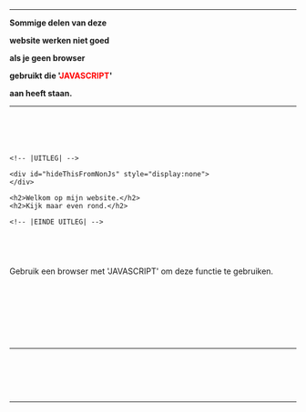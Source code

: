 <!doctype html>
<html>
<!-- 

  Zoek met [CTR + F] voor deze woorden:
  |UITLEG|
  |HTML PAGE|
  |JAVASCRIPT

-->

<head>
<style>
body {
  margin: 0;
  font-family: Arial, Helvetica, sans-serif;
}

.top-container {
  background-color: #f1f1f1;
  padding: 3vw;
  text-align: center;
}

.jswarning{

    height: 100%;
    width: 100%;
    background: #ffffff;
    color: #000000;
    text-align: center;
    margin: auto;
}

.header {
  padding-top: 1vh;
  padding-bottom: 1vh;
  padding-left: 2vw;
  max-width: 90vw;
  text-align: center;
  margin: 0 auto;
  background: rgb(6, 106, 255);
  color: #f1f1f1;
  border: 3px solid rgb(0, 102, 255);
  border-radius: 1vmax;

  -webkit-box-shadow: 0px 0px 20px 0px rgba(138,138,138,0.86);
  -moz-box-shadow: 0px 0px 20px 0px rgba(138,138,138,0.86);
  box-shadow: 0px 0px 20px 0px rgba(138,138,138,0.86);
}

.marge {
  border-radius: 1vmax;
  padding-top: 1vh;
  padding-bottom: 1vh;
  padding-left: 2vw;
  max-width: 90vw;
  text-align: center;
  margin: 0 auto;
  margin-top: 1vh;
  border: 3px solid rgba(24, 207, 0, 0);
  background: rgba(30, 255, 0, 0);
  color: #ffffff00;
}

.exple {
  background: #ffffff;
  color: #050505;
  border: 3px solid #c2c2c2;
  border-radius: 0.25vmax;
  margin: 5px;
  padding-left: 5vw;

  -webkit-box-shadow: 0px 0px 23px -6px rgba(138,138,138,0.86);
  -moz-box-shadow: 0px 0px 23px -6px rgba(138,138,138,0.86);
  box-shadow: 0px 0px 23px -6px rgba(138,138,138,0.86);
}

.dt {
  background: #ffffff00;
  color: #ffffff00;
  cursor: default;

  -webkit-box-shadow: 0px 0px 23px -6px rgba(138,138,138,0.86);
  -moz-box-shadow: 0px 0px 23px -6px rgba(138,138,138,0.86);
  box-shadow: 0px 0px 23px -6px rgba(138,138,138,0.86);
}

.content {
  padding: 16px;
}

.sticky {
  left: 50%;
  transform: translateX(-50%);
  position: fixed;
  top: 0;
  width: 100%;
  margin-top: 1vh;
}

.pointer {
  cursor: pointer;
}

.sticky + .content {
  padding-top: 102px;
}

.ProgramElement {
  width: 100%;
  margin: 0 auto;
}


/* Scrollbar */

::-webkit-scrollbar {
    width: 0.5vw;
}
/* Track */
::-webkit-scrollbar-track {
  background: #d6d6d6; 
}
/* Handle */
::-webkit-scrollbar-thumb {
  background: #888; 
}
/* Handle on hover */
::-webkit-scrollbar-thumb:hover {
  background: #555; 
}

</style>

<!--
<noscript>
  <div class="jswarning" id="jswarning">
    <hr>
    <b><p>Zorg dat je een browser</p>
    <p>hebt die '<font color="red">JAVASCRIPT</font>'</p>
    <p>aan heeft staan.</p></b>
    <hr>
  </div>
</noscript>
-->

<script src="http://ajax.googleapis.com/ajax/libs/jquery/1.9.1/jquery.min.js"></script>
<meta charset="UTF-8">
<meta name="viewport" content="width=device-width, initial-scale=1">

</head>
<body>

  
  <div class="marge" id="fcontentdiv" hidden="">
    <noscript><h2>Zorg dat je 'JAVASCRIPT' aan hebt staan voor deze functie.</h2></noscript>
    <h2 id="fcontent"></h2>
    <script>document.getElementById("fcontent").innerHTML = "‌‌&zwnj;";</script>
  </div>


  <noscript>
  <div class="jswarning">
    <h2>‌‌&zwnj;</h2>
    <hr>
    <b>
    <p>Sommige delen van deze</p>
    <p>website werken niet goed</p>
    <p>als je geen browser</p>
    <p>gebruikt die '<font color="red">JAVASCRIPT</font>'</p>
    <p>aan heeft staan.</p></b>
    <hr>
    <h2>‌‌&zwnj;</h2>
  </div>
  </noscript>

  <h2></h2>
  <div class="exple">

    <!-- |UITLEG| -->

    <div id="hideThisFromNonJs" style="display:none">
    </div>

    <h2>Welkom op mijn website.</h2>
    <h2>Kijk maar even rond.</h2>
  
    <!-- |EINDE UITLEG| -->

  </div>
  <h2></h2>

  


  <div class="marge" id="marge">
    <h2>‌‌&zwnj;</h2>
  </div>
  

  <div class="header pointer" id="myHeader" hidden="" onmouseover="calcPointer(this)">
    <h2>Scroll naar beneden</h2>
  </div>


  <p id="scroll">Gebruik een browser met 'JAVASCRIPT' om deze functie te gebruiken.</p>
  <!-- Debugging
  
  <p id="IsSticky">Gebruik een browser met 'JAVASCRIPT' om deze functie te gebruiken.</p>
  -->

  

<script>
  //Javascript Code

  //*

document.getElementById('hideThisFromNonJs').style.display='block';

//Scroll stop code
var header = document.getElementById("myHeader");
var ssm = document.getElementById("marge");
var stopScrollinng;
header.classList.add("sticky");

if(ssm && header) {
window.onscroll = function() {OnScroll()};

$("#myHeader").prop('hidden',false);
$("#fcontentdiv").prop('hidden',false);
$("#marge").prop('hidden',false);

stopScrollinng = getPositionElements(ssm).y - getPositionElements(header).top

function getPositionElements(element) { 
  var element = element.getBoundingClientRect(); 
//  return {x: element.x + window.pageXOffset, y: element.y + window.pageYOffset}
  return {x: element.x, y: element.y, height: element.height, width: element.width, top: element.top};
} 

document.getElementById("scroll").innerHTML = "Scroll: " + window.pageYOffset;
//  document.getElementById("IsSticky").innerHTML = "IsSticky: " + header.classList.contains("sticky");
  
function calcPointer(c) {
  if(Math.floor(window.pageYOffset) == Math.floor(stopScrollinng)) {
    c.classList.remove("pointer");
  } else {
    c.classList.add("pointer");
  }
}

function OnScroll() {
  if (!(document.getElementById("scroll").innerHTML == "Scroll: " + window.pageYOffset)) {document.getElementById("scroll").innerHTML = "Scroll: " + window.pageYOffset;}
//    if (!(document.getElementById("IsSticky").innerHTML == "IsSticky: " + header.classList.contains("sticky"))) {document.getElementById("IsSticky").innerHTML = "IsSticky: " + header.classList.contains("sticky");}
  calcPointer(header);
  //stopScrollinng = getPositionElements(ssm).y - getPositionElements(header).top
  if (window.pageYOffset > stopScrollinng) {
    header.classList.remove("sticky");
    $("#marge").prop('hidden',true);
  } else {
    header.classList.add("sticky");
    $("#marge").prop('hidden',false);
  }
}


//Scroll down code
header.addEventListener("click", function(){
  ScrollDown();
})

function ScrollDown() {
  window.scrollTo({
    top: stopScrollinng,
    left: 0,
    behavior: "smooth"
  });
}
}
  
  //*/
  </script>


<!-- |HTML PAGE| -->
<title>Oscar's Javascript</title>

<h2>‌‌&zwnj;</h2>
<h2>‌‌&zwnj;</h2>
<hr>
<h2>‌‌&zwnj;</h2>

<div class="ProgramElement">
</div>


<div class= "dt">
<h1>
  
  _ _ _ _ _ _ _ _ _ _ _ _ _ _ _ _ _ _ _ _ _ _ _ _ _ _ _ _ _ _ _ _ _ _ _ _ _ _ _ _ _ _ _ _ _ _ _ _ _ _ _ _ _ _ _ _ _ _ _ _ _ _ _ _ _ _ _ _ _ _ _ _ _ _ _ _ _ _ _ _ _ _ _ _ _ _ _ _ _ _ _ _ _ _ _ _ _ _ _ _ _ _ _ _ _ _ _ _ _ _ _ _ _ _ _ _ _ _ _ _ _ _ _ _ _ _ _ _ _ _ _ _ _ _ _ _ _ _ _ _ _ _ _ _ _ _ _ _ _ _ _ _ _ _ _ _ _ _ _ _ _ _ _ _ _ _ _ _ _ _ _ _ _ _ _ _ _ _ _ _ _ _ _ _ _ _ _ _ _ _ _ _ _ _ _ _ _ _ _ _ _ _ _ _ _ _ _ _ _ _ _ _ _ _ _ _ _ _ _ _ _ _ _ _ _ _ _ _ _ _ _ _ _ _ _ _ _ _ _ _ _ _ _ _ _ _ _ _ _ _ _ _ _ _ _ _ _ _ _ _ _ _ _ _ _ _ _ _ _ _ _ _ _ _ _ _ _ _ _ _ _ _ _ _ _ _ _ _ _ _ _ _ _ _ _ _ _ _ _ _ _ _ _ _ _ _ _ _ _ _ _ _ _ _ _ _ _ _ _ _ _ _ _ _ _ _ _ _ _ _ _ _ _ _ _ _ _ _ _ _ _ _ _ _ _ _ _ _ _ _ _ _ _ _ _ _ _ _ _ _ _ _ _ _ _ _ _ _ _ _ _ _ _ _ _ _ _ _ _ _ _ _ _ _ _ _ _ _ _ _ _ _ _ _ _ _ _ _ _ _ _ _ _ _ _ _ _ _ _ _ _ _ _ _ _ _ _ _ _ _ _ _ _ _ _ _ _ _ _ _ _ _ _ _ _ _ _ _ _ _ _ _ _ _ _ _ _ _ _ _ _ _ _ _ _ _ _ _ _ _ _ _ _ _ _ _ _ _ _ _ _ _ _ _ _ _ _ _ _ _ _ _ _ _ _ _ _ _ _ _ _ _ _ _ _ _ _ _ _ _ _ _ _ _ _ _ _ _ _ _ _ _ _ _ _ _ _ _ _ _ _ _ _ _ _ _ _ _ _ _ _ _ _ _ _ _ _ _ _ _ _ _ _ _ _ _ _ _ _ _ _ _ _ _ _ _ _ _ _ _ _ _ _ _ _ _ _ _ _ _ _ _ _ _ _ _ _ _ _ _ _ _ _ _ _ _ _ _ _ _ _ _ _ _ _ _ _ _ _ _ _ _ _ _ _ _ _ _ _ _ _ _ _ _ _ _ _ _ _ _ _ _ _ _ _ _ _ _ _ _ _ _ _ _ _ _ _ _ _ _ _ _ _ _ _ _ _ _ _ _ _ _ _ _ _ _ _ _ _ _ _ _ _ _ _ _ _ _ _ _ _ _ _ _ _ _ _ _ _ _ _ _ _ _ _ _ _ _ _ _ _ _ _ _ _ _ _ _ _ _ _ _ _ _ _ _ _ _ _ _ _ _ _ _ _ _ _ _ _ _ _ _ _ _ _ _ _ _ _ _ _ _ _ _ _ _ _ _ _ _ _ _ _ _ _ _ _ _ _ _ _ _ _ _ _ _ _ _ _ _ _ _ _ _ _ _ _ _ _ _ _ _ _ _ _ _ _ _ _ _ _ _ _ _ _ _ _ _ _ _ _ _ _ _ _ _ _ _ _ _ _ _ _ _ _ _ _ _ _ _ _ _ _ _ _ _ _ _ _ _ _ _ _ _ _ _ _ _ _ _ _ _ _ _ _ _ _ _ _ _ _ _ _ _ _ _ _ _ _ _ _ _ _ _ _ _ _ _ _ _ _ _ _ _ _ _ _ _ _ _ _ _ _ _ _ _ _ _ _ _ _ _ _ _ _ _ _ _ _ _ _ _ _ _ _ _ _ _ _ _ _ _ _ _ _ _ _ _ _ _ _ _ _ _ _ _ _ _ _ _ _ _ _ _ _ _ _ _ _ _ _ _ _ _ _ _ _ _ _ _ _ _ _ _ _ _ _ _ _ _ _ _ _ _ _ _ _ _ _ _ _ _ _ _ _ _ _ _ _ _ _ _ _ _ _ _ _ _ _ _ _ _ _ _ _ _ _ _ _ _ _ _ _ _ _ _ _ _ _ _ _ _ _ _ _ _ _ _ _ _ _ _ _ _ _ _ _ _ _ _ _ _ _ _ _ _ _ _ _ _ _ _ _ _ _ _ _ _ _ _ _ _ _ _ _ _ _ _ _ _ _ _ _ _ _ _ _ _ _ _ _ _ _ _ _ _ _ _ _ _ _ _ _ _ _ _ _ _ _ _ _ _ _ _ _ _ _ _ _ _ _ _ _ _ _ _ _ _ _ _ _ _ _ _ _ _ _ _ _ _ _ _ _ _ _ _ _ _ _ _ _ _ _ _ _ _ _ _ _ _ _ _ _ _ _ _ _ _ _ _ _ _ _ _ _ _ _ _ _ _ _ _ _ _ _ _ _ _ _ _ _ _ _ _ _ _ _ _ _ _ _ _ _ _ _ _ _ _ _ _ _ _ _ _ _ _ _ _ _ _ _ _ _ _ _ _ _ _ _ _ _ _ _ _ _ _ _ _ _ _ _ _ _ _ _ _ _ _ _ _ _ _ _ _ _ _ _ _ _ _ _ _ _ _ _ _ _ _ _ _ _ _ _ _ _ _ _ _ _ _ _ _ _ _ _ _ _ _ _ _ _ _ _ _ _ _ _ _ _ _ _ _ _ _ _ _ _ _ _ _ _ _ _ _ _ _ _ _ _ _ _ _ _ _ _ _ _ _ _ _ _ _ _ _ _ _ _ _ _ _ _ _ _ _ _ _ _ _ _ _ _ _ _ _ _ _ _ _ _ _ _ _ _ _ _ _ _ _ _ _ _ _ _ _ _ _ _ _ _ _ _ _ _ _ _ _ _ _ _ _ _ _ _ _ _ _ _ _ _ _ _ _ _ _ _ _ _ _ _ _ _ _ _ _ _ _ _ _ _ _ _ _ _ _ _ _ _ _ _ _ _ _ _ _ _ _ _ _ _ _ _ _ _ _ _ _ _ _ _ _ _ _ _ _ _ _ _ _ _ _ _ _ _ _ _ _ _ _ _ _ _ _ _ _ _ _ _ _ _ _ _ _ _ _ _ _ _ _ _ _ _ _ _ _ _ _ _ _ _ _ _ _ _ _ _ _ _ _ _ _ _ _ _ _ _ _ _ _ _ _ _ _ _ _ _ _ _ _ _ _ _ _ _ _ _ _ _ _ _ _ _ _ _ _ _ _ _ _ _ _ _ _ _ _ _ _ _ _ _ _ _ _ _ _ _ _ _ _ _ _ _ _ _ _ _ _ _ _ _ _ _ _ _ _ _ _ _ _ _ _ _ _ _ _ _ _ _ _ _ _ _ _ _ _ _ _ _ _ _ _ _ _ _ _ _ _ _ _ _ _ _ _ _ _ _ _ _ _ _ _ _ _ _ _ _ _ _ _ _ _ _ _ _ _ _ _ _ _ _ _ _ _ _ _ _ _ _ _ _ _ _ _ _ _ _ _ _ _ _ _ _ _ _ _ _ _ _ _ _ _ _ _ _ _ _ _ _ _ _ _ _ _ _ _ _ _ _ _ _ _ _ _ _ _ _ _ _ _ _ _ _ _ _ _ _ _ _ _ _ _ _ _ _ _ _ _ _ _ _ _ _ _ _ _ _ _ _ _ _ _ _ _ _ _ _ _ _ _ _ _ _ _ _ _ _ _ _ _ _ _ _ _ _ _ _ _ _ _ _ _ _ _ _ _ _ _ _ _ _ _ _ _ _ _ _ _ _ _ _ _ _ _ _ _ _ _ _ _ _ _ _ _ _ _ _ _ _ _ _ _ _ _ _ _ _ _ _ _ _ _ _ _ _ _ _ _ _ _ _ _ _ _ _ _ _ _ _ _ _ _ _ _ _ _ _ _ _ _ _ _ _ _ _ _ _ _ _ _ _ _ _ _ _ _ _ _ _ _ _ _ _ _ _ _ _ _ _ _ _ _ _ _ _ _ _ _ _ _ _ _ _ _ _ _ _ _ _ _ _ _ _ _ _ _ _ _ _ _ _ _ _ _ _ _ _ _ _ _ _ _ _ _ _ _ _ _ _ _ _ _ _ _ _ _ _ _ _ _ _ _ _ _ _ _ _ _ _ _ _ _ _ _ _ _ _ _ _ _ _ _ _ _ _ _ _ _ _ _ _ _ _ _ _ _ _ _ _ _ _ _ _ _ _ _ _ _ _ _ _ _ _ _ _ _ _ _ _ _ _ _ _ _ _ _ _ _ _ _ _ _ _ _ _ _ _ _ _ _ _ _ _ _ _ _ _ _ _ _ _ _ _ _ _ _ _ _ _ _ _ _ _ _ _ _ _ _ _ _ _ _ _ _ _ _ _ _ _ _ _ _ _ _ _ _ _ _ _ _ _ _ _ _ _ _ _ _ _ _ _ _ _ _ _ _ _ _ _ _ _ _ _ _ _ _ _ _ _ _ _ _ _ _ _ _ _ _ _ _ _ _ _ _ _ _ _ _ _ _ _ _ _ _ _ _ _ _ _ _ _ _ _ _ _ _ _ _ _ _ _ _ _ _ _ _ _ _ _ _ _ _ _ _ _ _ _ _ _ _ _ _ _ _ _ _ _ _ _ _ _ _ _ _ _ _ _ _ _ _ _ _ _ _ _ _ _ _ _ _ _ _ _ _ _ _ _ _ _ _ _ _ _ _ _ _ _ _ _ _ _ _ _ _ _ _ _ _ _ _ _ _ _ _ _ _ _ _ _ _ _ _ _ _ _ _ _ _ _ _ _ _ _ _ _ _ _ _ _ _ _ _ _ _ _ _ _ _ _ _ _ _ _ _ _ _ _ _ _ _ _ _ _ _ _ _ _ _ _ _ _ _ _ _ _ _ _ _ _ _ _ _ _ _ _ _ _ _ _ _ _ _ _ _ _ _ _ _ _ _ _ _ _ _ _ _ _ _ _ _ _ _ _ _ _ _ _ _ _ _ _ _ _ _ _ _ _ _ _ _ _ _ _ _ _ _ _ _ _ _ _ _ _ _ _ _ _ _ _ _ _ _ _ _ _ _ _ _ _ _ _ _ _ _ _ _ _ _ _ _ _ _ _ _ _ _ _ _ _ _ _ _ _ _ _ _ _ _ _ _ _ _ _ _ _ _ _ _ _ _ _ _ _ _ _ _ _ _ _ _ _ _ _ _ _ _ _ _ _ _ _ _ _ _ _ _ _ _ _ _ _ _ _ _ _ _ _ _ _ _ _ _ _ _ _ _ _ _ _ _ _ _ _ _ _ _ _ _ _ _ _ _ _ _ _ _ _ _ _ _ _ _ _ _ _ _ _ _ _ _ _ _ _ _ _ _ _ _ _ _ _ _ _ _ _ _ _ _ _ _ _ _ _ _ _ _ _ _ _ _ _ _ _ _ _ _ _ _ _ _ _ _ _ _ _ _ _ _ _ _ _ _ _ _ _ _ _ _ _ _ _ _ _ _ _ _ _ _ _ _ _ _ _ _ _ _ _ _ _ _ _ _ _ _ _ _ _ _ _ _ _ _ _ _ _ _ _ _ _ _ _ _ _ _ _ _ _ _ _ _ _ _ _ _ _ _ _ _ _ _ _ _ _ _ _ _ _ _ _ _ _ _ _ _ _ _ _ _ _ _ _ _ _ _ _ _ _ _ _ _ _ _ _ _ _ _ _ _ _ _ _ _ _ _ _ _ _ _ _ _ _ _ _ _ _ _ _ _ _ _ _ _ _ _ _ _ _ _ _ _ _ _ _ _ _ _ _ _ _ _ _ _ _ _ _ _ _ _ _ _ _ _ _ _ _ _ _ _ _ _ _ _ _ _ _ _ _ _ _ _ _ _ _ _ _ _ _ _ _ _ _ _ _ _ _ _ _ _ _ _ _ _ _ _ _ _ _ _ _ _ _ _ _ _ _ _ _ _ _ _ _ _ _ _ _ _ _ _ _ _ _ _ _ _ _ _ _ _ _ _ _ _ _ _ _ _ _ _ _ _ _ _ _ _ _ _ _ _ _ _ _ _ _ _ _ _ _ _ _ _ _ _ _ _ _ _ _ _ _ _ _ _ _ _ _ _ _ _ _ _ _ _ _ _ _ _ _ _ _ _ _ _ _ _ _ _ _ _ _ _ _ _ _ _ _ _ _ _ _ _ _ _ _ _ _ _ _ _ _ _ _ _ _ _ _ _ _ _ _ _ _ _ _ _ _ _ _ _ _ _ _ _ _ _ _ _ _ _ _ _ _ _ _ _ _ _ _ _ _ _ _ _ _ _ _ _ _ _ _ _ _ _ _ _ _ _ _ _ _ _ _ _ _ _ _ _ _ _ _ _ _ _ _ _ _ _ _ _ _ _ _ _ _ _ _ _ _ _ _ _ _ _ _ _ _ _ _ _ _ _ _ _ _ _ _ _ _ _ _ _ _ _ _ _ _ _ _ _ _ _ _ _ _ _ _ _ _ _ _ _ _ _ _ _ _ _ _ _ _ _ _ _ _ _ _ _ _ _ _ _ _ _ _ _ _ _ _ _ _ _ _ _ _ _ _ _ _ _ _ _ _ _ _ _ _ _ _ _ _ _ _ _ _ _ _ _ _ _ _ _ _ _ _ _ _ _ _ _ _ _ _ _ _ _ _ _ _ _ _ _ _ _ _ _ _ _ _ _ _ _ _ _ _ _ _ _ _ _ _ _ _ _ _ _ _ _ _ _ _ _ _ _ _ _ _ _ _ _ _ _ _ _ _ _ _ _ _ _ _ _ _ _ _ _ _ _ _ _ _ _ _ _ _ _ _ _ _ _ _ _ _ _ _ _ _ _ _ _ _ _ _ _ _ _ _ _ _ _ _ _ _ _ _ _ _ _ _ _ _ _ _ _ _ _ _ _ _ _ _ _ _ _ _ _ _ _ _ _ _ _ _ _ _ _ _ _ _ _ _ _ _ _ _ _ _ _ _ _ _ _ _ _ _ _ _ _ _ _ _ _ _ _ _ _ _ _ _ _ _ _ _ _ _ _ _ _ _ _ _ _ _ _ _ _ _ _ _ _ _ _ _ _ _ _ _ _ _ _ _ _ _ _ _ _ _ _ _ _ _ _ _ _ _ _ _ _ _ _ _ _ _ _ _ _ _ _ _ _ _ _ _ _ _ _ _ _ _ _ _ _ _ _ _ _ _ _ _ _ _ _ _ _ _ _ _ _ _ _ _ _ _ _ _ _ _ _ _ _ _ _ _ _ _ _ _ _ _ _ _ _ _ _ _ _ _ _ _ _ _ _ _ _ _ _ _ _ _ _ _ _ _ _ _ _ _ _ _ _ _ _ _ _ _ _ _ _ _ _ _ _ _ _ _ _ _ _ _ _ _ _ _ _ _ _ _ _ _ _ _ _ _ _ _ _ _ _ _ _ _ _ _ _ _ _ _ _ _ _ _ _ _ _ _ _ _ _ _ _ _ _ _ _ _ _ _ _ _ _ _ _ _ _ 


</h1>
</div>

<!-- |JAVASCRIPT| -->
<script>
  //*
  // |JAVASCRIPT| \\



  // |EINDE JAVASCRIPT| \\
  //*/
</script>
<!-- |EINDE HTML PAGE| -->

</body>
